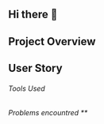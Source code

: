 ## Hi there 👋

## Project Overview


## User Story 

###### Tools Used

###### Problems encountred **
